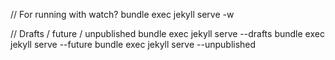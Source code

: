 // For running with watch?
bundle exec jekyll serve -w

// Drafts / future / unpublished
bundle exec jekyll serve --drafts
bundle exec jekyll serve --future
bundle exec jekyll serve --unpublished
